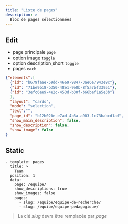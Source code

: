 ```yaml
---
title: "Liste de pages"
description: >
  Bloc de pages sélectionnées
---
```


## Edit

* page principale ```page```
* option image ```toggle```
* option description_short ```toggle```
* pages ```each```

```json
{"elements":[
  {"id": "b679faae-59dd-4669-9847-3ae6e7943e9c"}, 
  {"id": "71be9b18-b350-48e1-9e0b-8f5a7bf33951"}, 
  {"id": "3efc6ae9-4e2c-453d-b30f-b66baf1a5e3b"}
  ], 
  "layout": "cards", 
  "mode": "selection", 
  "text":"", 
  "page_id": "b12b020e-e7ad-4b3a-a903-1c73babcd1ad", 
  "show_main_description": false, 
  "show_description": false, 
  "show_image": false
}
```

## Static

```
- template: pages
  title: >
    Team
  position: 1
  data:
    page: /equipe/
    show_descriptions: true
    show_images: false
    pages:
      - slug: /equipe/equipe-de-recherche/
      - slug: /equipe/equipe-pedagogique/
```

> La clé *slug* devra être remplacée par *page* 